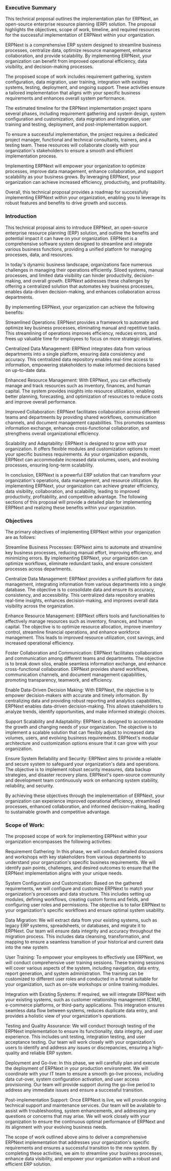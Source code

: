 ### Executive Summary

This technical proposal outlines the implementation plan for ERPNext, an open-source enterprise resource planning (ERP) solution. The proposal highlights the objectives, scope of work, timeline, and required resources for the successful implementation of ERPNext within your organization.

ERPNext is a comprehensive ERP system designed to streamline business processes, centralize data, optimize resource management, enhance collaboration, and provide scalability. By implementing ERPNext, your organization can benefit from improved operational efficiency, data visibility, and decision-making processes.

The proposed scope of work includes requirement gathering, system configuration, data migration, user training, integration with existing systems, testing, deployment, and ongoing support. These activities ensure a tailored implementation that aligns with your specific business requirements and enhances overall system performance.

The estimated timeline for the ERPNext implementation project spans several phases, including requirement gathering and system design, system configuration and customization, data migration and integration, user training and testing, deployment, and post-implementation support.

To ensure a successful implementation, the project requires a dedicated project manager, functional and technical consultants, trainers, and a testing team. These resources will collaborate closely with your organization's stakeholders to ensure a smooth and efficient implementation process.

Implementing ERPNext will empower your organization to optimize processes, improve data management, enhance collaboration, and support scalability as your business grows. By leveraging ERPNext, your organization can achieve increased efficiency, productivity, and profitability.

Overall, this technical proposal provides a roadmap for successfully implementing ERPNext within your organization, enabling you to leverage its robust features and benefits to drive growth and success.


### Introduction

This technical proposal aims to introduce ERPNext, an open-source enterprise resource planning (ERP) solution, and outline the benefits and potential impact it can have on your organization. ERPNext is a comprehensive software system designed to streamline and integrate various business functions, providing a unified platform for managing processes, data, and resources.

In today's dynamic business landscape, organizations face numerous challenges in managing their operations efficiently. Siloed systems, manual processes, and limited data visibility can hinder productivity, decision-making, and overall growth. ERPNext addresses these challenges by offering a centralized solution that automates key business processes, enables data-driven decision-making, and enhances collaboration across departments.

By implementing ERPNext, your organization can achieve the following benefits:

Streamlined Operations: ERPNext provides a framework to automate and optimize key business processes, eliminating manual and repetitive tasks. This streamlining of operations improves efficiency, reduces errors, and frees up valuable time for employees to focus on more strategic initiatives.

Centralized Data Management: ERPNext integrates data from various departments into a single platform, ensuring data consistency and accuracy. This centralized data repository enables real-time access to information, empowering stakeholders to make informed decisions based on up-to-date data.

Enhanced Resource Management: With ERPNext, you can effectively manage and track resources such as inventory, finances, and human capital. The system provides insights into resource utilization, enabling better planning, forecasting, and optimization of resources to reduce costs and improve overall performance.

Improved Collaboration: ERPNext facilitates collaboration across different teams and departments by providing shared workflows, communication channels, and document management capabilities. This promotes seamless information exchange, enhances cross-functional collaboration, and strengthens overall organizational efficiency.

Scalability and Adaptability: ERPNext is designed to grow with your organization. It offers flexible modules and customization options to meet your specific business requirements. As your organization expands, ERPNext can accommodate increased data volumes, users, and evolving processes, ensuring long-term scalability.

In conclusion, ERPNext is a powerful ERP solution that can transform your organization's operations, data management, and resource utilization. By implementing ERPNext, your organization can achieve greater efficiency, data visibility, collaboration, and scalability, leading to improved productivity, profitability, and competitive advantage. The following sections of this proposal will provide a detailed plan for implementing ERPNext and realizing these benefits within your organization.


### Objectives

The primary objectives of implementing ERPNext within your organization are as follows:

Streamline Business Processes: ERPNext aims to automate and streamline key business processes, reducing manual effort, improving efficiency, and minimizing errors. By implementing ERPNext, your organization can optimize workflows, eliminate redundant tasks, and ensure consistent processes across departments.

Centralize Data Management: ERPNext provides a unified platform for data management, integrating information from various departments into a single database. The objective is to consolidate data and ensure its accuracy, consistency, and accessibility. This centralized data repository enables real-time insights, enhances decision-making, and improves overall data visibility across the organization.

Enhance Resource Management: ERPNext offers tools and functionalities to effectively manage resources such as inventory, finances, and human capital. The objective is to optimize resource allocation, improve inventory control, streamline financial operations, and enhance workforce management. This leads to improved resource utilization, cost savings, and increased operational efficiency.

Foster Collaboration and Communication: ERPNext facilitates collaboration and communication among different teams and departments. The objective is to break down silos, enable seamless information exchange, and enhance cross-functional collaboration. ERPNext provides shared workflows, communication channels, and document management capabilities, promoting transparency, teamwork, and efficiency.

Enable Data-Driven Decision Making: With ERPNext, the objective is to empower decision-makers with accurate and timely information. By centralizing data and providing robust reporting and analytics capabilities, ERPNext enables data-driven decision-making. This allows stakeholders to analyze trends, identify opportunities, and make informed strategic choices.

Support Scalability and Adaptability: ERPNext is designed to accommodate the growth and changing needs of your organization. The objective is to implement a scalable solution that can flexibly adjust to increased data volumes, users, and evolving business requirements. ERPNext's modular architecture and customization options ensure that it can grow with your organization.

Ensure System Reliability and Security: ERPNext aims to provide a reliable and secure system to safeguard your organization's data and operations. The objective is to implement robust security measures, data backup strategies, and disaster recovery plans. ERPNext's open-source community and development team continuously work on enhancing system stability, reliability, and security.

By achieving these objectives through the implementation of ERPNext, your organization can experience improved operational efficiency, streamlined processes, enhanced collaboration, and informed decision-making, leading to sustainable growth and competitive advantage.


### Scope of Work:

The proposed scope of work for implementing ERPNext within your organization encompasses the following activities:

Requirement Gathering: In this phase, we will conduct detailed discussions and workshops with key stakeholders from various departments to understand your organization's specific business requirements. We will identify pain points, challenges, and desired outcomes to ensure that the ERPNext implementation aligns with your unique needs.

System Configuration and Customization: Based on the gathered requirements, we will configure and customize ERPNext to match your organization's processes and data structure. This includes setting up modules, defining workflows, creating custom forms and fields, and configuring user roles and permissions. The objective is to tailor ERPNext to your organization's specific workflows and ensure optimal system usability.

Data Migration: We will extract data from your existing systems, such as legacy ERP systems, spreadsheets, or databases, and migrate it to ERPNext. Our team will ensure data integrity and accuracy throughout the migration process. This includes data cleansing, transformation, and mapping to ensure a seamless transition of your historical and current data into the new system.

User Training: To empower your employees to effectively use ERPNext, we will conduct comprehensive user training sessions. These training sessions will cover various aspects of the system, including navigation, data entry, report generation, and system administration. The training can be customized to different user roles and conducted in a format suitable for your organization, such as on-site workshops or online training modules.

Integration with Existing Systems: If required, we will integrate ERPNext with your existing systems, such as customer relationship management (CRM), e-commerce platforms, or third-party applications. This integration ensures seamless data flow between systems, reduces duplicate data entry, and provides a holistic view of your organization's operations.

Testing and Quality Assurance: We will conduct thorough testing of the ERPNext implementation to ensure its functionality, data integrity, and user experience. This includes unit testing, integration testing, and user acceptance testing. Our team will work closely with your organization's users to identify and address any issues or discrepancies, ensuring a high-quality and reliable ERP system.

Deployment and Go-live: In this phase, we will carefully plan and execute the deployment of ERPNext in your production environment. We will coordinate with your IT team to ensure a smooth go-live process, including data cut-over, system configuration activation, and user access provisioning. Our team will provide support during the go-live period to address any immediate issues and ensure a successful transition.

Post-implementation Support: Once ERPNext is live, we will provide ongoing technical support and maintenance services. Our team will be available to assist with troubleshooting, system enhancements, and addressing any questions or concerns that may arise. We will work closely with your organization to ensure the continuous optimal performance of ERPNext and its alignment with your evolving business needs.

The scope of work outlined above aims to deliver a comprehensive ERPNext implementation that addresses your organization's specific requirements and ensures a successful transition to the new system. By completing these activities, we aim to streamline your business processes, enhance data visibility, and empower your organization with a robust and efficient ERP solution.


